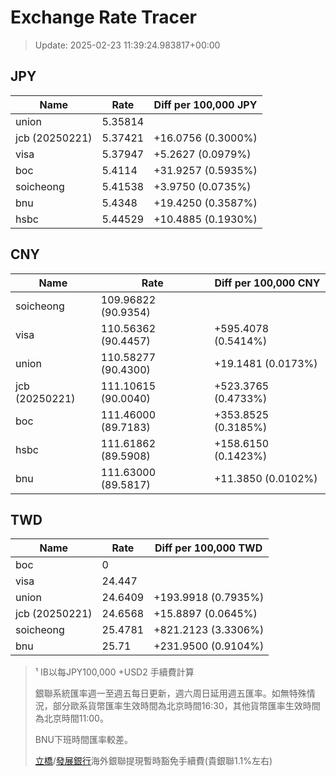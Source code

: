 # Exchange Rate Tracer

> Update: 2025-02-23 11:39:24.983817+00:00

## JPY

| Name           |    Rate | Diff per 100,000 JPY   |
|----------------|---------|------------------------|
| union          | 5.35814 |                        |
| jcb (20250221) | 5.37421 | +16.0756 (0.3000%)     |
| visa           | 5.37947 | +5.2627 (0.0979%)      |
| boc            | 5.4114  | +31.9257 (0.5935%)     |
| soicheong      | 5.41538 | +3.9750 (0.0735%)      |
| bnu            | 5.4348  | +19.4250 (0.3587%)     |
| hsbc           | 5.44529 | +10.4885 (0.1930%)     |

## CNY

| Name           | Rate                | Diff per 100,000 CNY   |
|----------------|---------------------|------------------------|
| soicheong      | 109.96822	(90.9354) |                        |
| visa           | 110.56362	(90.4457) | +595.4078 (0.5414%)    |
| union          | 110.58277	(90.4300) | +19.1481 (0.0173%)     |
| jcb (20250221) | 111.10615	(90.0040) | +523.3765 (0.4733%)    |
| boc            | 111.46000	(89.7183) | +353.8525 (0.3185%)    |
| hsbc           | 111.61862	(89.5908) | +158.6150 (0.1423%)    |
| bnu            | 111.63000	(89.5817) | +11.3850 (0.0102%)     |

## TWD

| Name           |    Rate | Diff per 100,000 TWD   |
|----------------|---------|------------------------|
| boc            |  0      |                        |
| visa           | 24.447  |                        |
| union          | 24.6409 | +193.9918 (0.7935%)    |
| jcb (20250221) | 24.6568 | +15.8897 (0.0645%)     |
| soicheong      | 25.4781 | +821.2123 (3.3306%)    |
| bnu            | 25.71   | +231.9500 (0.9104%)    |


> ¹ IB以每JPY100,000 +USD2 手續費計算
>
> 銀聯系統匯率週一至週五每日更新，週六周日延用週五匯率。如無特殊情況，部分歐系貨幣匯率生效時間為北京時間16:30，其他貨幣匯率生效時間為北京時間11:00。
>
> BNU下班時間匯率較差。
>
> [立橋](https://www.wlbank.com.mo/uploads/ueditor/file/20181211/1544536513900230.pdf)/[發展銀行](https://www.mdb.com.mo/Service_Charges_20230728.pdf)海外銀聯提現暫時豁免手續費(貴銀聯1.1%左右)

